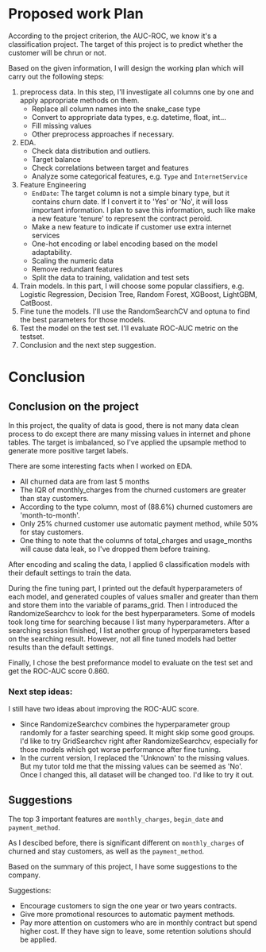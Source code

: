 # Proposed work Plan

According to the project criterion, the AUC-ROC, we know it's a classification project. The target of this project is to predict whether the customer will be chrun or not.

Based on the given information, I will design the working plan which will carry out the following steps:

1. preprocess data. In this step, I'll investigate all columns one by one and apply appropriate methods on them.
    * Replace all column names into the snake_case type
    * Convert to appropriate data types, e.g. datetime, float, int...
    * Fill missing values
    * Other preprocess approaches if necessary.
2. EDA.
    * Check data distribution and outliers.
    * Target balance
    * Check correlations between target and features
    * Analyze some categorical features, e.g. `Type` and `InternetService`
3. Feature Engineering
    * `EndDate`: The target column is not a simple binary type, but it contains churn date. If I convert it to 'Yes' or 'No', it will loss important information. I plan to save this information, such like make a new feature 'tenure' to represent the contract peroid.
    * Make a new feature to indicate if customer use extra internet services
    * One-hot encoding or label encoding based on the model adaptability.
    * Scaling the numeric data
    * Remove redundant features
    * Split the data to training, validation and test sets
4. Train models. In this part, I will choose some popular classifiers, e.g. Logistic Regression, Decision Tree, Random Forest, XGBoost, LightGBM, CatBoost.
5. Fine tune the models. I'll use the RandomSearchCV and optuna to find the best parameters for those models.
6. Test the model on the test set. I'll evaluate ROC-AUC metric on the testset.
7. Conclusion and the next step suggestion.

# Conclusion

## Conclusion on the project

In this project, the quality of data is good, there is not many data clean process to do except there are many missing values in internet and phone tables. The target is imbalanced, so I've applied the upsample method to generate more positive target labels.

There are some interesting facts when I worked on EDA.

* All churned data are from last 5 months
* The IQR of monthly_charges from the churned customers are greater than stay customers.
* According to the type column, most of (88.6%) churned customers are 'month-to-month'.
* Only 25% churned customer use automatic payment method, while 50% for stay customers.
* One thing to note that the columns of total_charges and usage_months will cause data leak, so I've dropped them before training.

After encoding and scaling the data, I applied 6 classification models with their default settings to train the data.

During the fine tuning part, I printed out the default hyperparameters of each model, and generated couples of values smaller and greater than them and store them into the variable of params_grid. Then I introduced the RandomizeSearchcv to look for the best hyperparameters. Some of models took long time for searching because I list many hyperparameters. After a searching session finished, I list another group of hyperparameters based on the searching result. However, not all fine tuned models had better results than the default settings.

Finally, I chose the best preformance model to evaluate on the test set and get the ROC-AUC score 0.860.

### Next step ideas:

I still have two ideas about improving the ROC-AUC score.

* Since RandomizeSearchcv combines the hyperparameter group randomly for a faster searching speed. It might skip some good groups. I'd like to try GridSearchcv right after RandomizeSearchcv, especially for those models which got worse performance after fine tuning.
* In the current version, I replaced the 'Unknown' to the missing values. But my tutor told me that the missing values can be seemed as 'No'. Once I changed this, all dataset will be changed too. I'd like to try it out.

## Suggestions

The top 3 important features are `monthly_charges`, `begin_date` and `payment_method`.

As I descibed before, there is significant different on `monthly_charges` of churned and stay customers, as well as the `payment_method`.

Based on the summary of this project, I have some suggestions to the company.

Suggestions:
* Encourage customers to sign the one year or two years contracts.
* Give more promotional resources to automatic payment methods.
* Pay more attention on customers who are in monthly contract but spend higher cost. If they have sign to leave, some retention solutions should be applied.